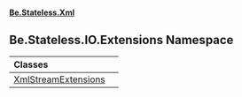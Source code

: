 #### [Be.Stateless.Xml](README.md 'README')

## Be.Stateless.IO.Extensions Namespace

| Classes | |
| :--- | :--- |
| [XmlStreamExtensions](XmlStreamExtensions.md 'Be.Stateless.IO.Extensions.XmlStreamExtensions') | |
